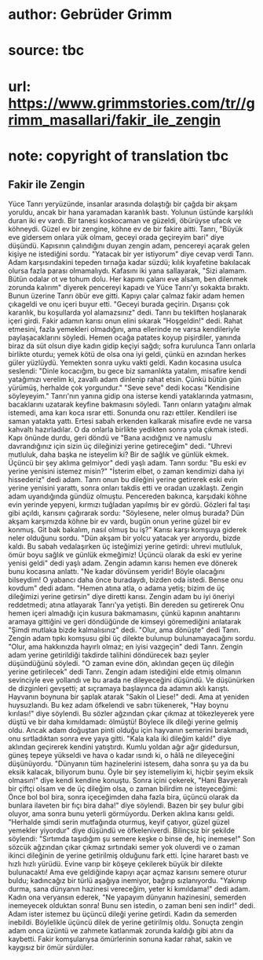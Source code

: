 # author: Gebrüder Grimm
# source: tbc
# url: https://www.grimmstories.com/tr//grimm_masallari/fakir_ile_zengin
# note: copyright of translation tbc

## Fakir ile Zengin 

Yüce Tanrı yeryüzünde, insanlar arasında dolaştığı bir çağda bir akşam
yoruldu, ancak bir hana yaramadan karanlık bastı. Yolunun üstünde
karşılıklı duran iki ev vardı. Bir tanesi koskocaman ve güzeldi,
öbürüyse ufacık ve köhneydi. Güzel ev bir zengine, köhne ev de bir
fakire aitti.
Tanrı, "Büyük eve gidersem onlara yük olmam, geceyi orada geçireyim
bari" diye düşündü.
Kapısının çalındığını duyan zengin adam, pencereyi açarak gelen kişiye
ne istediğini sordu.
"Yatacak bir yer istiyorum" diye cevap verdi Tanrı.
Adam karşısındakini tepeden tırnağa kadar süzdü; kılık kıyafetine
bakılacak olursa fazla parası olmamalıydı. Kafasını iki yana sallayarak,
"Sizi alamam. Bütün odalar ot ve tohum dolu. Her kapımı çalanı eve
alsam, ben dilenmek zorunda kalırım" diyerek pencereyi kapadı ve Yüce
Tanrı'yı sokakta bıraktı.
Bunun üzerine Tanrı öbür eve gitti. Kapıyı çalar çalmaz fakir adam hemen
çıkageldi ve onu içeri buyur etti.
"Geceyi burada geçirin. Dışarısı çok karanlık, bu koşullarda yol
alamazsınız" dedi.
Tanrı bu tekliften hoşlanarak içeri girdi. Fakir adamın karısı onun
elini sıkarak "Hoşgeldin!" dedi. Rahat etmesini, fazla yemekleri
olmadığını, ama ellerinde ne varsa kendileriyle paylaşacaklarını
söyledi. Hemen ocağa patates koyup pişirdiler, yanında biraz da süt
olsun diye kadın gidip keçiyi sağdı; sofra kurulunca Tanrı onlarla
birlikte oturdu; yemek kötü de olsa ona iyi geldi, çünkü en azından
herkes güler yüzlüydü.
Yemekten sonra uyku vakti geldi. Kadın kocasına usulca seslendi: "Dinle
kocacığım, bu gece biz samanlıkta yatalım, misafire kendi yatağımızı
verelim ki, zavallı adam dinlenip rahat etsin. Çünkü bütün gün yürümüş,
herhalde çok yorgundur."
"Seve seve" dedi kocası "Kendisine söyleyeyim."
Tanrı'nın yanına gidip ona isterse kendi yataklarında yatmasını,
bacaklarını uzatarak keyfine bakmasını söyledi.
Tanrı onların yatağını almak istemedi, ama karı koca ısrar etti. Sonunda
onu razı ettiler. Kendileri ise saman yatakta yattı.
Ertesi sabah erkenden kalkarak misafire evde ne varsa kahvaltı
hazırladılar. O da onlarla birlikte yedikten sonra yola çıkmak istedi.
Kapı önünde durdu, geri döndü ve "Bana acıdığınız ve namuslu
davrandığınız için sizin üç dileğinizi yerine getireceğim" dedi.
"Uhrevi mutluluk, daha başka ne isteyelim ki? Bir de sağlık ve günlük
ekmek. Üçüncü bir şey aklıma gelmiyor" dedi yaşlı adam.
Tanrı sordu: "Bu eski ev yerine yenisini istemez misin?"
"İsterim elbet, o zaman kendimizi daha iyi hissederiz" dedi adam.
Tanrı onun bu dileğini yerine getirerek eski evin yerine yenisini
yarattı, sonra onları takdis etti ve oradan uzaklaştı.
Zengin adam uyandığında gündüz olmuştu. Pencereden bakınca, karşıdaki
köhne evin yerinde yepyeni, kırmızı tuğladan yapılmış bir ev gördü.
Gözleri fal taşı gibi açıldı, karısını çağırarak sordu: "Söylesene,
neler olmuş burada? Dün akşam karşımızda köhne bir ev vardı, bugün onun
yerine güzel bir ev konmuş. Git bak bakalım, nasıl olmuş bu iş?"
Karısı karşı komşuya giderek neler olduğunu sordu.
"Dün akşam bir yolcu yatacak yer arıyordu, bizde kaldı. Bu sabah
vedalaşırken üç isteğimizi yerine getirdi: uhrevi mutluluk, ömür boyu
sağlık ve günlük ekmeğimiz! Üçüncü olarak da eski ev yerine yenisi
geldi" dedi yaşlı adam.
Zengin adamın karısı hemen eve dönerek bunu kocasına anlattı.
"Ne kadar dövünsem yeridir! Böyle olacağını bilseydim! O yabancı daha
önce buradaydı, bizden oda istedi. Bense onu kovdum" dedi adam.
"Hemen atına atla, o adama yetiş; bizim de üç dileğimizi yerine
getirsin" diye diretti karısı.
Zengin adam bu iyi öneriyi reddetmedi; atına atlayarak Tanrı'ya
yetişti. Bin dereden su getirerek Onu hemen içeri almadığı için kusura
bakmamasını, çünkü kapının anahtarını aramaya gittiğini ve geri
döndüğünde de kimseyi göremediğini anlatarak "Şimdi mutlaka bizde
kalmalısınız" dedi.
"Olur, ama dönüşte" dedi Tanrı.
Zengin adam tıpkı komşusu gibi üç dilekte bulunup bulunamayacağını
sordu.
"Olur, ama hakkınızda hayırlı olmaz; en iyisi vazgeçin" dedi Tanrı.
Zengin adam yerine getirildiği takdirde talihini döndürecek bazı şeyler
düşündüğünü söyledi.
"O zaman evine dön, aklından geçen üç dileğin yerine getirilecek" dedi
Tanrı.
Zengin adam istediğini elde etmiş olmanın sevinciyle eve yollandı ve bu
arada ne dileyeceğini düşündü. Ve düşünürken de dizginleri gevşetti; at
sıçramaya başlayınca da adamın aklı karıştı. Hayvanın boynuna bir şaplak
atarak "Sakin ol Liese!" dedi. Ama at yeniden huysuzlandı. Bu kez adam
öfkelendi ve sabrı tükenerek, "Hay boynu kırılası!" diye söylendi. Bu
sözler ağzından çıkar çıkmaz at tökezleyerek yere düştü ve bir daha
kımıldamadı: ölmüştü! Böylece ilk dileği yerine gelmiş oldu.
Ancak adam doğuştan pinti olduğu için hayvanın semerini bırakmadı, onu
sırtladıktan sonra eve yaya gitti. "Kala kala iki dileğim kaldı!" diye
aklından geçirerek kendini yatıştırdı.
Kumlu yoldan ağır ağır gidedursun, güneş tepeye yükseldi ve hava o kadar
ısındı ki, o hâlâ ne dileyeceğini düşünüyordu. "Dünyanın tüm
hazinelerini istesem, daha sonra şu ya da bu eksik kalacak, biliyorum
bunu. Öyle bir şey istemeliyim ki, hiçbir şeyim eksik olmasın!" diye
kendi kendine konuştu.
Sonra içini çekerek, "Hani Bavyeralı bir çiftçi olsam ve de üç dileğim
olsa, o zaman bilirdim ne isteyeceğimi: Önce bol bol bira, sonra
içeceğimden daha fazla bira, üçüncü olarak da bunlara ilaveten bir fıçı
bira daha!" diye söylendi.
Bazen bir şey bulur gibi oluyor, ama sonra bunu yeterli görmüyordu.
Derken aklına karısı geldi. "Herhalde şimdi serin mutfağında oturmuş,
keyif çatıyor, güzel güzel yemekler yiyordur" diye düşündü ve
öfkeleniverdi. Bilinçsiz bir şekilde söylendi: "Sırtımda taşıdığım şu
semere keşke o binse de, hiç inemese!"
Son sözcük ağzından çıkar çıkmaz sırtındaki semer yok oluverdi ve o
zaman ikinci dileğinin de yerine getirilmiş olduğunu fark etti. İçine
hararet bastı ve hızlı hızlı yürüdü. Evine varıp bir köşeye çekilerek
büyük bir dilekte bulunacaktı! Ama eve geldiğinde kapıyı açar açmaz
karısını semere oturur buldu; kadıncağız bir türlü aşağıya inemiyor,
bağırıp sızlanıyordu.
"Yakınıp durma, sana dünyanın hazinesi vereceğim, yeter ki kımıldama!"
dedi adam.
Kadın ona veryansın ederek, "Ne yapayım dünyanın hazinesini, semerden
inemeyecek olduktan sonra! Bunu sen istedin, o zaman beni sen indir!"
dedi.
Adam ister istemez bu üçüncü dileği yerine getirdi. Kadın da semerden
inebildi. Böylelikle üçüncü dilek de yerine getirilmiş oldu. Sonuçta
zengin adam onca üzüntü ve zahmete katlanmak zorunda kaldığı gibi atını
da kaybetti.
Fakir komşularıysa ömürlerinin sonuna kadar rahat, sakin ve kaygısız bir
ömür sürdüler.
